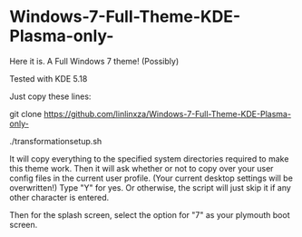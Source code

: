 # Windows-7-Full-Theme-KDE-Plasma-only-
Here it is. A Full Windows 7 theme! (Possibly)

Tested with KDE 5.18

Just copy these lines:

git clone https://github.com/linlinxza/Windows-7-Full-Theme-KDE-Plasma-only-

./transformationsetup.sh

It will copy everything to the specified system directories required to make this theme work.
Then it will ask whether or not to copy over your user config files in the current user profile. 
(Your current desktop settings will be overwritten!)
Type "Y" for yes. Or otherwise, the script will just skip it if any other character is entered.

Then for the splash screen, select the option for "7" as your plymouth boot screen.

